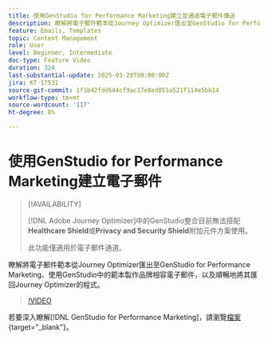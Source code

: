 ```yaml
---
title: 使用GenStudio for Performance Marketing建立並通過電子郵件傳送
description: 瞭解將電子郵件範本從Journey Optimizer匯出至GenStudio for Performance Marketing、使用GenStudio中的範本製作品牌相容電子郵件，以及順暢地將其匯回Journey Optimizer的程式。
feature: Emails, Templates
topic: Content Management
role: User
level: Beginner, Intermediate
doc-type: Feature Video
duration: 324
last-substantial-update: 2025-03-28T00:00:00Z
jira: KT-17531
source-git-commit: 1f1b42fdd644cf9ac17e8ed055a521f114e5bb14
workflow-type: tm+mt
source-wordcount: '117'
ht-degree: 8%

---
```



# 使用GenStudio for Performance Marketing建立電子郵件

>[!AVAILABILITY]
>
>[!DNL Adobe Journey Optimizer]中的GenStudio整合目前無法搭配&#x200B;**Healthcare Shield**&#x200B;或&#x200B;**Privacy and Security Shield**&#x200B;附加元件方案使用。
>
>此功能僅適用於電子郵件通道。

瞭解將電子郵件範本從Journey Optimizer匯出至GenStudio for Performance Marketing、使用GenStudio中的範本製作品牌相容電子郵件，以及順暢地將其匯回Journey Optimizer的程式。

>[!VIDEO](https://video.tv.adobe.com/v/3456038/?learn=on&enablevpops)

若要深入瞭解[!DNL GenStudio for Performance Marketing]，請瀏覽[檔案](https://experienceleague.adobe.com/zh-hant/docs/genstudio-for-performance-marketing/user-guide/home){target="_blank"}。
